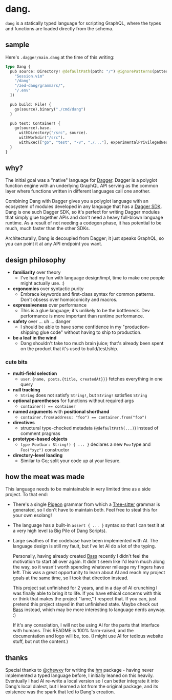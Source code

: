 # dang.

`dang` is a statically typed language for scripting GraphQL, where the types and functions are loaded directly from the schema.

## sample

Here's `.dagger/main.dang` at the time of this writing:

```graphql
type Dang {
  pub source: Directory! @defaultPath(path: "/") @ignorePatterns(patterns: [
    "Session.vim"
    "/dang"
    "/zed-dang/grammars/",
    "/.env"
  ])

  pub build: File! {
    go(source).binary("./cmd/dang")
  }

  pub test: Container! {
    go(source).base.
      withDirectory("/src", source).
      withWorkdir("/src").
      withExec(["go", "test", "-v", "./..."], experimentalPrivilegedNesting: true)
  }
}
```


## why?

The initial goal was a "native" language for [Dagger]. Dagger is a polyglot
function engine with an underlying GraphQL API serving as the common layer where
functions written in different languages call one another.

Combining Dang with Dagger gives you a polyglot language with an ecosystem of
modules developed in any language that has a [Dagger SDK]. Dang is one such
Dagger SDK, so it's perfect for writing Dagger modules that simply glue together
APIs and don't need a heavy full-blown language runtime. As a result of not
needing a codegen phase, it has potential to be much, much faster than the other
SDKs.

Architecturally, Dang is decoupled from Dagger; it just speaks GraphQL, so you
can point it at any API endpoint you want.

[Dagger]: https://dagger.io
[Dagger SDK]: https://docs.dagger.io/api/sdk/


## design philosophy

* **familiarity** over theory
  - I've had my fun with language design/impl, time to make one people might actually use. :)
* **ergonomics** over syntactic purity
  - Embrace keywords and first-class syntax for common patterns. Don't obsess over homoiconicity and macros.
* **expressiveness** over performance
  - This is a glue language; it's unlikely to be the bottleneck. Dev performance is more important than runtime performance.
* **safety** over ... uh ... danger
  - I should be able to have some confidence in my "production-shipping glue code" without having to ship to production.
* **be a leaf in the wind**
  - Dang shouldn't take too much brain juice; that's already been spent on the product that it's used to build/test/ship.


### cute bits

* **multi-field selection**
  - `user.{name, posts.{title, createdAt}}}` fetches everything in one query
* **null tracking**
  - `String` does not satisfy `String!`, but `String!` satisfies `String`
* **optional parentheses** for functions without required args
  - `container() == container`
* **named arguments** with **positional shorthand**
  - `container.from(address: "foo") == container.from("foo")`
* **directives**
  - structural type-checked metadata (`@defaultPath(...)`) instead of comment pragmas
* **prototype-based objects**
  - `type Foo(bar: String!) { ... }` declares a new `Foo` type and `Foo("xyz")` constructor
* **directory-level loading**
  - Similar to Go; split your code up at your liesure.


## how the meat was made

This language needs to be maintainable in very limited time as a side project.
To that end:

* There's a single [Pigeon] grammar from which a [Tree-sitter] grammar is
  generated, so I don't have to maintain both. Feel free to steal this for your
  own esolang!
* The language has a built-in `assert { ... }` syntax so that I can test it at
  a very high level (a Big Pile of Dang Scripts).
* Large swathes of the codebase have been implemented with AI. The language
  design is still my fault, but I've let AI do a lot of the typing.

  Personally, having already created [Bass] recently I didn't feel the
  motivation to start all over again. It didn't seem like I'd learn much along
  the way, so it wasn't worth spending whatever mileage my fingers have left.
  This was a great opportunity to learn about AI and reach my project goals at
  the same time, so I took that direction instead.

  This project sat unfinished for 2 years, and in a day of AI crunching I was
  finally able to bring it to life. If you have ethical concerns with this or
  think that makes the project "lame," I respect that. If you can, just pretend
  this project stayed in that unfinished state. Maybe check out [Bass] instead,
  which may be more interesting to language nerds anyway. :)

  If it's any consolation, I will not be using AI for the parts that interface
  with humans. This README is 100% farm-raised, and the documentation and logo
  will be, too. (I might use AI for tedious website stuff, but not the
  content.)

[Bass]: https://github.com/vito/bass
[Pigeon]: https://github.com/mna/pigeon
[Tree-sitter]: https://tree-sitter.github.io/tree-sitter/


## thanks

Special thanks to [@chewxy] for writing the [hm] package - having never
implemented a typed language before, I initially leaned on this heavily.
Eventually I had AI re-write a local version so I can better integrate it into
Dang's local dialect, but I learned a lot from the original package, and its
existence was the spark that led to Dang's creation.

[@chewxy]: https://github.com/chewxy
[hm]: https://github.com/chewxy/hm
